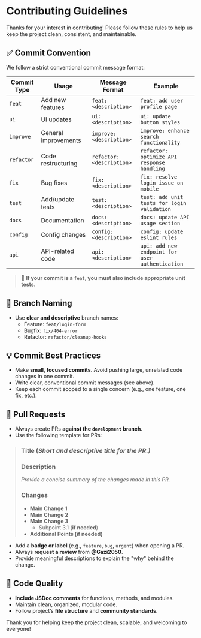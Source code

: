 
# Contributing Guidelines

Thanks for your interest in contributing! Please follow these rules to help us keep the project clean, consistent, and maintainable.

## ✅ Commit Convention

We follow a strict conventional commit message format:

| **Commit Type** | **Usage** | **Message Format** | **Example** |
|-----------------|-----------|--------------------|-------------|
| `feat`          | Add new features | `feat: <description>` | `feat: add user profile page` |
| `ui`            | UI updates | `ui: <description>` | `ui: update button styles` |
| `improve`       | General improvements | `improve: <description>` | `improve: enhance search functionality` |
| `refactor`      | Code restructuring | `refactor: <description>` | `refactor: optimize API response handling` |
| `fix`           | Bug fixes | `fix: <description>` | `fix: resolve login issue on mobile` |
| `test`          | Add/update tests | `test: <description>` | `test: add unit tests for login validation` |
| `docs`          | Documentation | `docs: <description>` | `docs: update API usage section` |
| `config`        | Config changes | `config: <description>` | `config: update eslint rules` |
| `api`           | API-related code | `api: <description>` | `api: add new endpoint for user authentication` |

> 🔹 **If your commit is a `feat`, you must also include appropriate unit tests.**

## 🌿 Branch Naming

- Use **clear and descriptive** branch names:
  - Feature: `feat/login-form`
  - Bugfix: `fix/404-error`
  - Refactor: `refactor/cleanup-hooks`

## 💡 Commit Best Practices

- Make **small, focused commits**. Avoid pushing large, unrelated code changes in one commit.
- Write clear, conventional commit messages (see above).
- Keep each commit scoped to a single concern (e.g., one feature, one fix, etc.).

## 🔁 Pull Requests

- Always create PRs **against the `development` branch**.
- Use the following template for PRs:

>### Title (*Short and descriptive title for the PR.)*
>
>### Description
>
>*Provide a concise summary of the changes made in this PR.*
>
>### Changes
>
> - **Main Change 1**
> - **Main Change 2**
> - **Main Change 3**
>    - Subpoint 3.1 (**if needed**)
> - **Additional Points (if needed)**

* Add a **badge or label** (e.g., `feature`, `bug`, `urgent`) when opening a PR.
* Always **request a review** from **@Gazi2050**.
* Provide meaningful descriptions to explain the "why" behind the change.

## 🧪 Code Quality

* **Include JSDoc comments** for functions, methods, and modules.
* Maintain clean, organized, modular code.
* Follow project’s **file structure** and **community standards**.

Thank you for helping keep the project clean, scalable, and welcoming to everyone!
